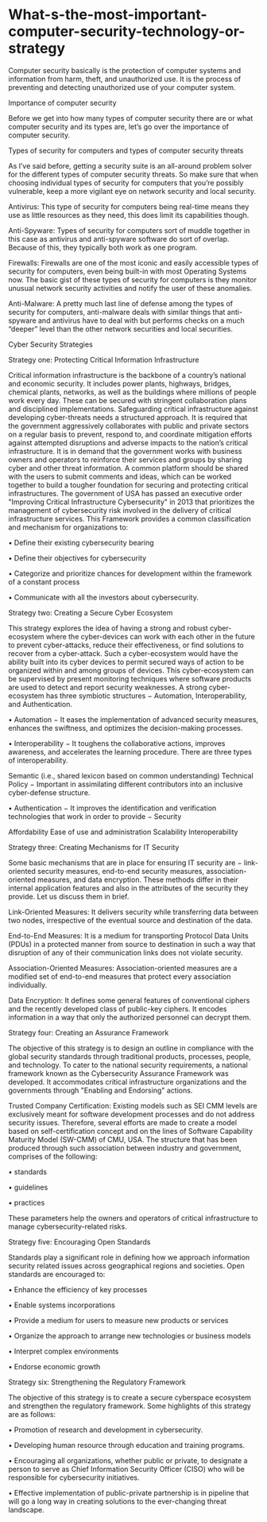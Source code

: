 # What-s-the-most-important-computer-security-technology-or-strategy

Computer security basically is the protection of computer systems and information from harm, theft, and unauthorized use. It is the process of preventing and detecting unauthorized use of your computer system.

Importance of computer security

Before we get into how many types of computer security there are or what computer security and its types are, let’s go over the importance of computer security.

Types of security for computers and types of computer security threats

As I’ve said before, getting a security suite is an all-around problem solver for the different types of computer security threats. So make sure that when choosing individual types of security for computers that you’re possibly vulnerable, keep a more vigilant eye on network security and local security.


Antivirus: This type of security for computers being real-time means they use as little resources as they need, this does limit its capabilities though.

Anti-Spyware: Types of security for computers sort of muddle together in this case as antivirus and anti-spyware software do sort of overlap. Because of this, they typically both work as one program.

Firewalls: Firewalls are one of the most iconic and easily accessible types of security for computers, even being built-in with most Operating Systems now.
The basic gist of these types of security for computers is they monitor unusual network security activities and notify the user of these anomalies.

Anti-Malware: A pretty much last line of defense among the types of security for computers, anti-malware deals with similar things that anti-spyware and antivirus have to deal with but performs checks on a much “deeper” level than the other network securities and local securities.


Cyber Security Strategies


Strategy one: Protecting Critical Information Infrastructure

Critical information infrastructure is the backbone of a country’s national and economic security. It includes power plants, highways, bridges, chemical plants, networks, as well as the buildings where millions of people work every day. These can be secured with stringent collaboration plans and disciplined implementations.
Safeguarding critical infrastructure against developing cyber-threats needs a structured approach. It is required that the government aggressively collaborates with public and private sectors on a regular basis to prevent, respond to, and coordinate mitigation efforts against attempted disruptions and adverse impacts to the nation’s critical infrastructure.
It is in demand that the government works with business owners and operators to reinforce their services and groups by sharing cyber and other threat information.
A common platform should be shared with the users to submit comments and ideas, which can be worked together to build a tougher foundation for securing and protecting critical infrastructures.
The government of USA has passed an executive order "Improving Critical Infrastructure Cybersecurity" in 2013 that prioritizes the management of cybersecurity risk involved in the delivery of critical infrastructure services. This Framework provides a common classification and mechanism for organizations to:

•	Define their existing cybersecurity bearing

•	Define their objectives for cybersecurity

•	Categorize and prioritize chances for development within the framework of a constant process

•	Communicate with all the investors about cybersecurity.


Strategy two: Creating a Secure Cyber Ecosystem

This strategy explores the idea of having a strong and robust cyber-ecosystem where the cyber-devices can work with each other in the future to prevent cyber-attacks, reduce their effectiveness, or find solutions to recover from a cyber-attack.
Such a cyber-ecosystem would have the ability built into its cyber devices to permit secured ways of action to be organized within and among groups of devices. This cyber-ecosystem can be supervised by present monitoring techniques where software products are used to detect and report security weaknesses.
A strong cyber-ecosystem has three symbiotic structures − Automation, Interoperability, and Authentication.

•	Automation − It eases the implementation of advanced security measures, enhances the swiftness, and optimizes the decision-making processes.

•	Interoperability − It toughens the collaborative actions, improves awareness, and accelerates the learning procedure. There are three types of interoperability.

Semantic (i.e., shared lexicon based on common understanding)
Technical Policy − Important in assimilating different contributors into an inclusive cyber-defense structure.

•	Authentication − It improves the identification and verification technologies that work in order to provide −
Security

Affordability
Ease of use and administration
Scalability
Interoperability

Strategy three: Creating Mechanisms for IT Security

Some basic mechanisms that are in place for ensuring IT security are − link-oriented security measures, end-to-end security measures, association-oriented measures, and data encryption. These methods differ in their internal application features and also in the attributes of the security they provide. Let us discuss them in brief.

Link-Oriented Measures: It delivers security while transferring data between two nodes, irrespective of the eventual source and destination of the data.

End-to-End Measures: It is a medium for transporting Protocol Data Units (PDUs) in a protected manner from source to destination in such a way that disruption of any of their communication links does not violate security.

Association-Oriented Measures: Association-oriented measures are a modified set of end-to-end measures that protect every association individually.

Data Encryption: It defines some general features of conventional ciphers and the recently developed class of public-key ciphers. It encodes information in a way that only the authorized personnel can decrypt them.

Strategy four: Creating an Assurance Framework

The objective of this strategy is to design an outline in compliance with the global security standards through traditional products, processes, people, and technology.
To cater to the national security requirements, a national framework known as the Cybersecurity Assurance Framework was developed. It accommodates critical infrastructure organizations and the governments through "Enabling and Endorsing" actions.

Trusted Company Certification: Existing models such as SEI CMM levels are exclusively meant for software development processes and do not address security issues. Therefore, several efforts are made to create a model based on self-certification concept and on the lines of Software Capability Maturity Model (SW-CMM) of CMU, USA.
The structure that has been produced through such association between industry and government, comprises of the following:

•	standards

•	guidelines

•	practices

These parameters help the owners and operators of critical infrastructure to manage cybersecurity-related risks.

Strategy five: Encouraging Open Standards

Standards play a significant role in defining how we approach information security related issues across geographical regions and societies. Open standards are encouraged to:

•	Enhance the efficiency of key processes

•	Enable systems incorporations

•	Provide a medium for users to measure new products or services

•	Organize the approach to arrange new technologies or business models

•	Interpret complex environments

•	Endorse economic growth

Strategy six: Strengthening the Regulatory Framework

The objective of this strategy is to create a secure cyberspace ecosystem and strengthen the regulatory framework. 
Some highlights of this strategy are as follows:

•	Promotion of research and development in cybersecurity.

•	Developing human resource through education and training programs.

•	Encouraging all organizations, whether public or private, to designate a person to serve as Chief Information Security Officer (CISO) who will be responsible for cybersecurity initiatives.

•	Effective implementation of public-private partnership is in pipeline that will go a long way in creating solutions to the ever-changing threat landscape.
